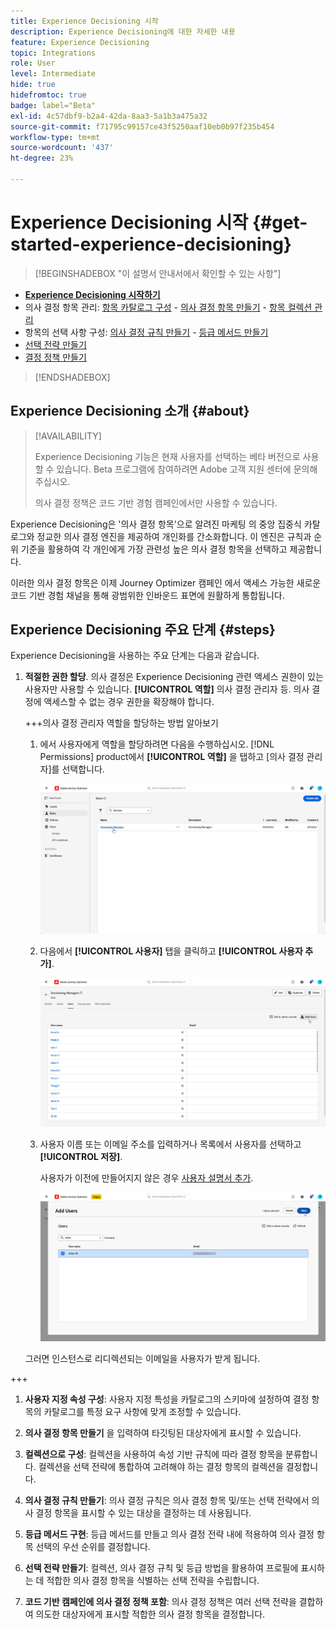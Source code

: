 ```yaml
---
title: Experience Decisioning 시작
description: Experience Decisioning에 대한 자세한 내용
feature: Experience Decisioning
topic: Integrations
role: User
level: Intermediate
hide: true
hidefromtoc: true
badge: label="Beta"
exl-id: 4c57dbf9-b2a4-42da-8aa3-5a1b3a475a32
source-git-commit: f71795c99157ce43f5250aaf10eb0b97f235b454
workflow-type: tm+mt
source-wordcount: '437'
ht-degree: 23%

---
```


# Experience Decisioning 시작 {#get-started-experience-decisioning}

>[!BEGINSHADEBOX &quot;이 설명서 안내서에서 확인할 수 있는 사항&quot;]

* **[Experience Decisioning 시작하기](gs-experience-decisioning.md)**
* 의사 결정 항목 관리: [항목 카탈로그 구성](catalogs.md) - [의사 결정 항목 만들기](items.md) - [항목 컬렉션 관리](collections.md)
* 항목의 선택 사항 구성: [의사 결정 규칙 만들기](rules.md) - [등급 메서드 만들기](ranking.md)
* [선택 전략 만들기](selection-strategies.md)
* [결정 정책 만들기](create-decision.md)

>[!ENDSHADEBOX]

## Experience Decisioning 소개 {#about}

>[!AVAILABILITY]
>
>Experience Decisioning 기능은 현재 사용자를 선택하는 베타 버전으로 사용할 수 있습니다. Beta 프로그램에 참여하려면 Adobe 고객 지원 센터에 문의해 주십시오.
>
>의사 결정 정책은 코드 기반 경험 캠페인에서만 사용할 수 있습니다.

Experience Decisioning은 &#39;의사 결정 항목&#39;으로 알려진 마케팅 의 중앙 집중식 카탈로그와 정교한 의사 결정 엔진을 제공하여 개인화를 간소화합니다. 이 엔진은 규칙과 순위 기준을 활용하여 각 개인에게 가장 관련성 높은 의사 결정 항목을 선택하고 제공합니다.

이러한 의사 결정 항목은 이제 Journey Optimizer 캠페인 에서 액세스 가능한 새로운 코드 기반 경험 채널을 통해 광범위한 인바운드 표면에 원활하게 통합됩니다.

## Experience Decisioning 주요 단계 {#steps}

Experience Decisioning을 사용하는 주요 단계는 다음과 같습니다.

1. **적절한 권한 할당**. 의사 결정은 Experience Decisioning 관련 액세스 권한이 있는 사용자만 사용할 수 있습니다. **[!UICONTROL 역할]** 의사 결정 관리자 등. 의사 결정에 액세스할 수 없는 경우 권한을 확장해야 합니다.

   +++의사 결정 관리자 역할을 할당하는 방법 알아보기

   1. 에서 사용자에게 역할을 할당하려면 다음을 수행하십시오. [!DNL Permissions] product에서 **[!UICONTROL 역할]** 을 탭하고 [의사 결정 관리자]를 선택합니다.

      ![](assets/decision_permission_1.png)

   1. 다음에서 **[!UICONTROL 사용자]** 탭을 클릭하고 **[!UICONTROL 사용자 추가]**.

      ![](assets/decision_permission_2.png)

   1. 사용자 이름 또는 이메일 주소를 입력하거나 목록에서 사용자를 선택하고 **[!UICONTROL 저장]**.

      사용자가 이전에 만들어지지 않은 경우 [사용자 설명서 추가](https://experienceleague.adobe.com/en/docs/experience-platform/access-control/ui/users).

      ![](assets/decision_permission_3.png)

   그러면 인스턴스로 리디렉션되는 이메일을 사용자가 받게 됩니다.

+++

1. **사용자 지정 속성 구성**: 사용자 지정 특성을 카탈로그의 스키마에 설정하여 결정 항목의 카탈로그를 특정 요구 사항에 맞게 조정할 수 있습니다.

1. **의사 결정 항목 만들기** 을 입력하여 타깃팅된 대상자에게 표시할 수 있습니다.

1. **컬렉션으로 구성**: 컬렉션을 사용하여 속성 기반 규칙에 따라 결정 항목을 분류합니다. 컬렉션을 선택 전략에 통합하여 고려해야 하는 결정 항목의 컬렉션을 결정합니다.

1. **의사 결정 규칙 만들기**: 의사 결정 규칙은 의사 결정 항목 및/또는 선택 전략에서 의사 결정 항목을 표시할 수 있는 대상을 결정하는 데 사용됩니다.

1. **등급 메서드 구현**: 등급 메서드를 만들고 의사 결정 전략 내에 적용하여 의사 결정 항목 선택의 우선 순위를 결정합니다.

1. **선택 전략 만들기**: 컬렉션, 의사 결정 규칙 및 등급 방법을 활용하여 프로필에 표시하는 데 적합한 의사 결정 항목을 식별하는 선택 전략을 수립합니다.

1. **코드 기반 캠페인에 의사 결정 정책 포함**: 의사 결정 정책은 여러 선택 전략을 결합하여 의도한 대상자에게 표시할 적합한 의사 결정 항목을 결정합니다.
